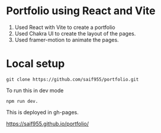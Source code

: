 # Portfolio using React and Vite


1. Used React with Vite to create a portfolio
2. Used Chakra UI to create the layout of the pages.
3. Used framer-motion to animate the pages.

# Local setup
```
git clone https://github.com/saif955/portfolio.git
```

To run this in dev mode

```
npm run dev.
```


This is deployed in gh-pages.

https://saif955.github.io/portfolio/

